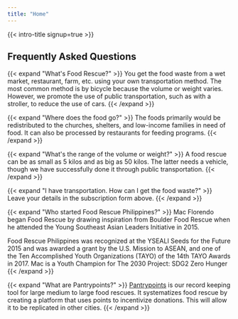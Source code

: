 ```yaml
---
title: "Home"
---
```


<!-- {{< pill category="news" content="Introducing Tech Roulette: a bold world of technology" link="https://pantrypoints.com/circle" external=true >}} -->

{{< intro-title signup=true >}}

## Frequently Asked Questions

{{< expand "What's Food Rescue?" >}}
You get the food waste from a wet market, restaurant, farm, etc. using your own transportation method. The most common method is by bicycle because the volume or weight varies. However, we promote the use of public transportation, such as with a stroller, to reduce the use of cars. 
{{< /expand >}}

{{< expand "Where does the food go?" >}}
The foods primarily would be redistributed to the churches, shelters, and low-income families in need of food. It can also be processed by restaurants for feeding programs. 
{{< /expand >}}

{{< expand "What's the range of the volume or weight?" >}}
A food rescue can be as small as 5 kilos and as big as 50 kilos. The latter needs a vehicle, though we have successfully done it through public transportation. 
{{< /expand >}}

{{< expand "I have transportation. How can I get the food waste?" >}}
Leave your details in the subscription form above.
{{< /expand >}}

{{< expand "Who started Food Rescue Philippines?" >}}
Mac Florendo began Food Rescue by drawing inspiration from Boulder Food Rescue when he attended the Young Southeast Asian Leaders Initiative in 2015. 

Food Rescue Philippines was recognized at the YSEALI Seeds for the Future 2015 and was awarded a grant by the U.S. Mission to ASEAN, and one of the Ten Accomplished Youth Organizations (TAYO) of the 14th TAYO Awards in 2017. Mac is a Youth Champion for The 2030 Project: SDG2 Zero Hunger
{{< /expand >}}

{{< expand "What are Pantrypoints?" >}}
[Pantrypoints](https://pantrypoints.com) is our record keeping tool for large medium to large food rescues. It systematizes food rescue by creating a platform that uses points to incentivize donations. This will allow it to be replicated in other cities.
{{< /expand >}}


<!-- Food Rescue Philippines in a non-profit group that collects unsold but perfectly edible food from various food businesses and establishments.  -->

<!-- The main attraction for Mac to start Food Rescue was the use of bicycles in picking up and delivering food. The simple idea of biking around, helping people in need and reducing carbon footprint made Mac want to replicate the idea in the Philippines.&lt;/p&gt;&lt;p&gt;&lt;/p&gt;&lt;p&gt; -->

